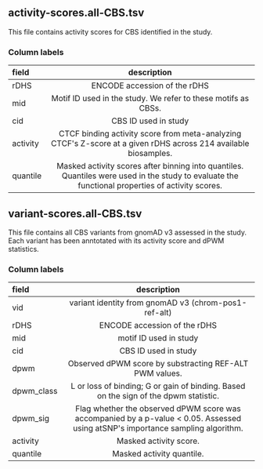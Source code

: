 ## activity-scores.all-CBS.tsv

This file contains activity scores for CBS identified in the study. 

### Column labels

| field              | description |
| :---------------- | :------: | 
| rDHS | ENCODE accession of the rDHS |
| mid | Motif ID used in the study. We refer to these motifs as CBSs. |
| cid | CBS ID used in study |
| activity | CTCF binding activity score from meta-analyzing CTCF's Z-score at a given rDHS across 214 available biosamples. 
| quantile | Masked activity scores after binning into quantiles. Quantiles were used in the study to evaluate the functional properties of activity scores. |


## variant-scores.all-CBS.tsv

This file contains all CBS variants from gnomAD v3 assessed in the study. Each variant has been anntotated with its activity score and dPWM statistics. 


### Column labels

| field              | description |
| :---------------- | :------: | 
| vid | variant identity from gnomAD v3 (chrom-pos1-ref-alt) |
| rDHS | ENCODE accession of the rDHS |
| mid | motif ID used in study |
| cid | CBS ID used in study |
| dpwm | Observed dPWM score by substracting REF-ALT PWM values.
| dpwm_class | L or loss of binding; G or gain of binding. Based on the sign of the dpwm statistic.
| dpwm_sig | Flag whether the observed dPWM score was accompanied by a p-value < 0.05. Assessed using atSNP's importance sampling algorithm. 
| activity | Masked activity score.
| quantile | Masked activity quantile. |